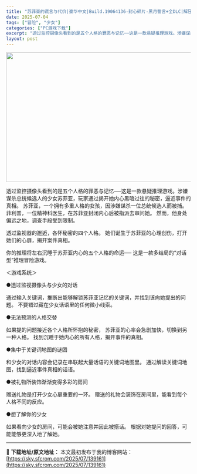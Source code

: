 ```yaml
---
title: "苏菲亚的谎言与代价|豪华中文|Build.19064136-封心碎片-黑月誓言+全DLC|解压即撸|"
date: 2025-07-04
tags: ["冒险", "少女"]
categories: ["PC游戏下载"]
excerpt: "透过监控摄像头看到的是五个人格的罪恶与记忆──这是一款悬疑推理游戏。涉嫌谋杀总统候选人的少女苏菲亚，玩家通过揭开她内心黑暗过往的秘密，逼近事件的真相。 苏菲亚，一个拥有多重人格的女孩，因涉嫌谋杀一位总统候选人而被捕。 菲利普，一位精神科医生，在苏菲亚封闭内心后被指派去审问她。 然而，他身处偏远之地，&hellip;"
layout: post
---
```


<img class="aligncenter size-full wp-image-139162" src="https://sky.sfcrom.com/wp-content/uploads/2025/07/2025070323261426.webp" alt="" width="616" height="353" />

透过监控摄像头看到的是五个人格的罪恶与记忆──这是一款悬疑推理游戏。涉嫌谋杀总统候选人的少女苏菲亚，玩家通过揭开她内心黑暗过往的秘密，逼近事件的真相。
苏菲亚，一个拥有多重人格的女孩，因涉嫌谋杀一位总统候选人而被捕。
菲利普，一位精神科医生，在苏菲亚封闭内心后被指派去审问她。
然而，他身处偏远之地，调查手段受到限制。

透过监视器的邂逅，各怀秘密的四个人格。
她们诞生于苏菲亚的心理创伤，打开她们的心扉，揭开案件真相。

你的推理将左右沉睡于苏菲亚内心的五个人格的命运──
这是一款多结局的“对话型”推理冒险游戏。

＜游戏系统＞

●透过监视摄像头与少女的对话

通过输入关键词，推断出能够解锁苏菲亚记忆的关键词，并找到该向她提出的问题。
不要错过藏在少女话语里的任何微小线索。

●无法预测的人格交替

如果提的问题接近各个人格所怀抱的秘密，
苏菲亚的心率会急剧加快，切换到另一种人格。
找到沉睡于她内心的所有人格，揭开事件的真相。

●集中于关键词地图的谜团

和少女的对话内容会记录在串联起大量话语的关键词地图里。
通过解读关键词地图，找到逼近事件真相的话语。

●被礼物所装饰渐渐变得多彩的房间

赠送礼物是打开少女心扉重要的一环。
赠送的礼物会装饰在房间里，能看到每个人格不同的反应。

●想了解你的少女

如果看向少女的房间，可能会被她注意并因此被搭话。
根据对她提问的回答，可能能够更深入地了解她。

---
📖 **下载地址/原文地址：** 本文最初发布于我的博客网站：[https://sky.sfcrom.com/2025/07/139161](https://sky.sfcrom.com/2025/07/139161)
